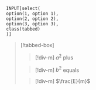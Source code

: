~~~meta-bind
INPUT[select(
option(1, option 1),
option(2, option 2),
option(3, option 3),
class(tabbed)
)]
~~~
>[!tabbed-box]
> >[!div-m]
> > $a^2$ plus
>
> > [!div-m]
> > $b^2$ equals
> 
> > [!div-m]
> > $\frac{E}{m}$